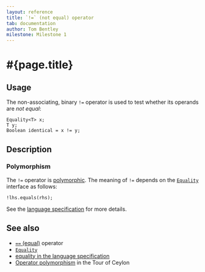 ```yaml
---
layout: reference
title: `!=` (not equal) operator
tab: documentation
author: Tom Bentley
milestone: Milestone 1
---
```


# #{page.title}

## Usage 

The non-associating, binary `!=` operator is used to test whether its operands 
are *not equal*:

    Equality<T> x;
    T y;
    Boolean identical = x != y;

## Description

### Polymorphism

The `!=` operator is [polymorphic](/documentation/reference/operator/operator-polymorphism). 
The meaning of `!=` depends on the 
[`Equality`](../../ceylon.language/Equality) interface as follows:

    !lhs.equals(rhs);

See the [language specification](#{site.urls.spec}#equalityandcomparisonoperators) for more details.

## See also

* [`==` (equal)](../equal) operator
* [`Equality`](../../ceylon.language/Equality)
* [equality in the language specification](#{site.urls.spec}#equalityandcomparisonoperators)
* [Operator polymorphism](/documentation/tour/language-module/#operator_polymorphism) 
  in the Tour of Ceylon

